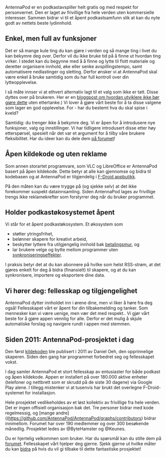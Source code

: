 AntennaPod er en podkastavspiller helt gratis og med respekt for personvernet. Den er laget av frivillige fra hele verden uten kommersielle interesser. Sammen bidrar vi til et åpent podkastsamfunn slik at kan du nyte godt av nettets beste lydinnhold.

## Enkel, men full av funksjoner

Det er så mange kule ting du kan gjøre i verden og så mange ting i livet du kan bekymre deg over. Derfor vil du ikke bruke tid på å finne ut hvordan ting virker. I stedet kan du begynne med å å finne og lytte til flott materiale og deretter organisere innhold, øke eller senke avspillingstempo, samt automatisere nedlastinger og sletting. Derfor ønsker vi at AntennaPod skal være enkel å bruke samtidig som du har full kontroll over din lytteopplevelse.

I så måte innser vi at ethvert alternativ lagt til et valg som ikke er tatt. Disse dyttes over på brukeren. Her er en [bloggpost om hvordan utviklere ikke bør gjøre dette](http://neugierig.org/software/blog/2018/07/options.html) uten ettertanke.) Vi lover å gjøre vårt beste for å ta disse valgene som lager en god opplevelse. For - har du bestemt hva du skal spise i kveld?

Samtidig: du trenger ikke å bekymre deg. Vi er åpen for å introdusere nye funksjoner, valg og innstillinger. Vi har tidligere introdusert disse etter høy etterspørsel, spesielt når det var et argument for å tilby våre brukere fleksibilitet. Har du ideer kan du dele dem [på forumet](https://forum.antennapod.org/c/feature-request)!

## Åpen kildekode og uten reklame

Som annen storartet programvare, som VLC og LibreOffice er AntennaPod basert på åpen kildekode. Dette betyr at alle kan gjennomse og bidra til kodebasen og at AntennaPod er tilgjendelig i [F-Droid appbutikk](https://www.f-droid.org/packages/de.danoeh.antennapod/).

På den måten kan du være trygge på (og sjekke selv) at det ikke forekommer suspekt datainnsamling. Siden AntennaPod lages av frivillige trengs ikke reklamekrefter som forstyrrer deg når du bruker programmet.

## Holder podkastøkosystemet åpent

Vi står for et åpent podkastøkosystem. Et økosystem som

* støtter ytringsfrihet,
* belønner skapere for kreativt arbeid,
* beskytter lyttere fra utilgjengelig innhold bak [betalingsmur](https://en.wikipedia.org/wiki/Closed_platform), og
* lar brukere velge og bytte mellom programmer uten [synkroniseringseffekter](https://no.wikipedia.org/wiki/Synkroniseringseffekter).

I praksis betyr det at du kan abonnere på hvilke som helst RSS-strøm, at det gjøres enkelt for deg å bidra (finansielt) til skapere, og at du kan synkronisere, importere og eksportere dine data.

## Vi hører deg: fellesskap og tilgjengelighet

AntennaPod dytter innholdet inn i ørene dine, men vi liker å høre fra deg også! Fellesskapet vårt er åpent for din tilbakemelding og tanker. Som mennesker kan vi være uenige, men vær det med respekt.. Vi gjør vårt beste for å gjøre appen vennlig for alle. Derfor er det mulig å skjule automatiske forslag og navigere rundt i appen med stemmen.

## Siden 2011: AntennaPod-prosjektet i dag

Den først [kildekoden](https://github.com/AntennaPod/AntennaPod/commit/c9283f09dced6f156e13675ef4c13ebeb20cb9e5) ble publisert i 2011 av Daniel Oeh, den opprinnelige skaperen. Siden den gang har programmet forbedret seg og fellesskapet vokst.

I dag samler AntennaPod et stort fellesskap av entusiaster for både podkast og åpen kildekode. Appen er installert på over 180.000 aktive enheter (telefoner og nettbrett som er skrudd på de siste 30 dagene) via Google Play alene. I tillegg mistenker vi at tusenvis har brukt det overlegne F-Droid-systemet for installasjon.

Hele prosjektet vedlikeholdes av et løst kollektiv av frivillige fra hele verden. Det er ingen offisiell organisasjon bak det. Tre personer bidrar med kode regelmessig, og [mange andre]((https://github.com/AntennaPod/AntennaPod/graphs/contributors) bidrar innimellom. Forumet har over 190 medlemmer og over 300 besøkende månedlig. Prosjektet ledes av @ByteHamster og @Keunes.

Du er hjertelig velkommen som bruker. Har du spørsmål kan du stille dem på [forumet](https://forum.antennapod.org). Fellesskapet vårt hjelper deg gjerne. Sjekk gjerne ut hvilke måter du kan [bidra](/contribute/) på hvis du vil gi tilbake til dette fantastiske prosjektet!

